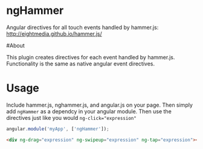 ngHammer
========

Angular directives for all touch events handled by hammer.js: http://eightmedia.github.io/hammer.js/

#About

This plugin creates directives for each event handled by hammer.js. Functionality is the same as native angular event directives.

# Usage
Include hammer.js, nghammer.js, and angular.js on your page. Then simply add ```ngHammer``` as a dependcy in your angular module. Then use the directives just like you would ```ng-click="expression"```

``` js
angular.module('myApp', ['ngHammer']);
```

``` html
<div ng-drag="expression" ng-swipeup="expression" ng-tap="expression"></div>
```

